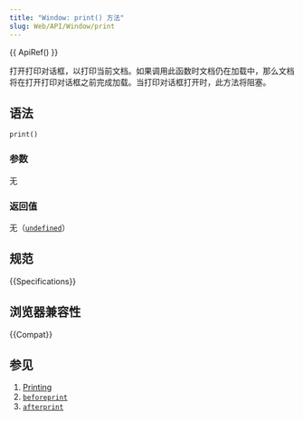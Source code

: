 ```yaml
---
title: "Window: print() 方法"
slug: Web/API/Window/print
---
```


{{ ApiRef() }}

打开打印对话框，以打印当前文档。如果调用此函数时文档仍在加载中，那么文档将在打开打印对话框之前完成加载。当打印对话框打开时，此方法将阻塞。

## 语法

```js-nolint
print()
```

### 参数

无

### 返回值

无（[`undefined`](/zh-CN/docs/Web/JavaScript/Reference/Global_Objects/undefined)）

## 规范

{{Specifications}}

## 浏览器兼容性

{{Compat}}

## 参见

1. [Printing](/zh-CN/docs/Web/Guide/Printing)
2. [`beforeprint`](/zh-CN/docs/Web/API/Window/beforeprint_event)
3. [`afterprint`](/zh-CN/docs/Web/API/Window/afterprint_event)

